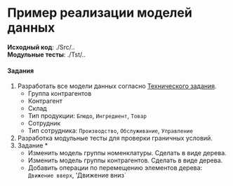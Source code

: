 # Пример реализации моделей данных

**Исходный код**: ./Src/.. <br>
**Модульные тесты**: ./Tst/..

#### Задания
1. Разработать все модели данных согласно [Технического задания](./Docs/TechnicalTask.md).
    - Группа контрагентов
    - Контрагент
    - Склад
    - Тип продукции: `Блюдо`, `Ингредиент`, `Товар`
    - Сотрудник
    - Тип сотрудника: `Производство`, `Обслуживание`, `Управление`
2. Разработка модульные тесты для проверки граничных условий. 
3. Задание *
    - Изменить модель группы номенклатуры. Сделать в виде дерева.
    - Изменить модель группы контрагентов. Сделать в виде дерева.
    - Добавить операции по перемещению элементов дерева: `Движение вверх`, 'Движение вниз`

